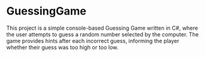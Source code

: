 # GuessingGame
This project is a simple console-based Guessing Game written in C#, where the user attempts to guess a random number selected by the computer. The game provides hints after each incorrect guess, informing the player whether their guess was too high or too low.
